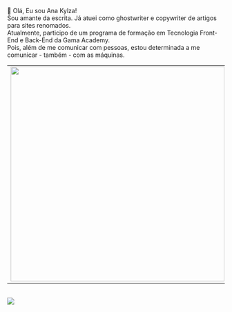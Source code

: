👋 Olá, Eu sou Ana Kylza!<br>
Sou amante da escrita.<brr>
Já atuei como ghostwriter e copywriter de artigos para sites renomados.<br>
Atualmente, participo de um programa de formação em Tecnologia Front-End e Back-End da Gama Academy.<br>
Pois, além de me comunicar com pessoas, estou determinada a me comunicar - também - com as máquinas.

<center>
<table>
    <tr>
        <td><img width="495px" align="left" src="https://github-readme-stats.vercel.app/api?username=akylza&theme=buefy"/></td>
        <td><img width="400px" align="left" src="https://github-readme-stats.vercel.app/api/top-langs/?username=akylza&layout=compact&theme=buefy" /></td> 
    </tr>   
</table>
</center> 
<br>
  <a href="https://www.linkedin.com/in/akylza" target="_blank"><img src="https://img.shields.io/badge/-LinkedIn-%230077B5?style=for-the-badge&logo=linkedin&logoColor=white" target="_blank"></a> 
